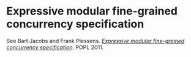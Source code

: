 # Expressive modular fine-grained concurrency specification

See Bart Jacobs and Frank Piessens. [*Expressive modular fine-grained concurrency specification*](https://people.cs.kuleuven.be/~bart.jacobs/popl2011.pdf). POPL 2011.